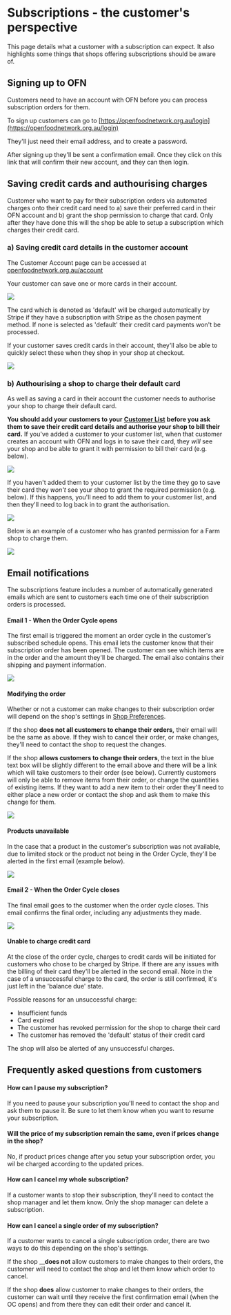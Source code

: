 # Subscriptions - the customer's perspective

This page details what a customer with a subscription can expect. It also highlights some things that shops offering subscriptions should be aware of.

## Signing up to OFN

Customers need to have an account with OFN before you can process subscription orders for them.

To sign up customers can go to [https://openfoodnetwork.org.au/login](https://openfoodnetwork.org.au/login)

They'll just need their email address, and to create a password. 

After signing up they'll be sent a confirmation email. Once they click on this link that will confirm their new account, and they can then login.

## Saving credit cards and authourising charges

Customer who want to pay for their subscription orders via automated charges onto their credit card need to a\) save their preferred card in their OFN account and b\) grant the shop permission to charge that card. Only after they have done this will the shop be able to setup a subscription which charges their credit card.

### a\) Saving credit card details in the customer account

The Customer Account page can be accessed at [openfoodnetwork.org.au/account](https://openfoodnetwork.org.au/#/login)

Your customer can save one or more cards in their account. 

![](../../.gitbook/assets/image%20%2813%29.png)

The card which is denoted as 'default' will be charged automatically by Stripe if they have a subscription with Stripe as the chosen payment method. If none is selected as 'default' their credit card payments won't be processed.

If your customer saves credit cards in their account, they'll also be able to quickly select these when they shop in your shop at checkout.

![](../../.gitbook/assets/image.png)

### **b\) Authourising a shop to charge their default card**

As well as saving a card in their account the customer needs to authorise your shop to charge their default card.

**You should add your customers to your** [**Customer List**](../shop-setup/customers.md) **before you ask them to save their credit card details and authorise your shop to bill their card.** If you've added a customer to your customer list, when that customer creates an account with OFN and logs in to save their card, they _will_ see your shop and be able to grant it with permission to bill their card \(e.g. below\). 

![](../../.gitbook/assets/image%20%2816%29.png)

If you haven't added them to your customer list by the time they go to save their card they _won't_ see your shop to grant the required permission \(e.g. below\). If this happens, you'll need to add them to your customer list, and then they'll need to log back in to grant the authorisation. 

![](../../.gitbook/assets/image%20%2810%29.png)

Below is an example of a customer who has granted permission for a Farm shop to charge them.

![](../../.gitbook/assets/image%20%2811%29.png)

## Email notifications

The subscriptions feature includes a number of automatically generated emails which are sent to customers each time one of their subscription orders is processed.

#### Email 1 - When the Order Cycle opens

The first email is triggered the moment an order cycle in the customer's subscribed schedule opens. This email lets the customer know that their subscription order has been opened. The customer can see which items are in the order and the amount they'll be charged. The email also contains their shipping and payment information.

![](../../.gitbook/assets/image%20%281%29.png)

#### Modifying the order

Whether or not a customer can make changes to their subscription order will depend on the shop's settings in [Shop Preferences](../../basic-features/enterprise-settings.md#shop-preferences).

If the shop **does not all customers to change their orders,** their email will be the same as above. If they wish to cancel their order, or make changes, they'll need to contact the shop to request the changes.

If the shop **allows customers to change their orders**, the text in the blue text box will be slightly different to the email above and there will be a link which will take customers to their order \(see below\). Currently customers will only be able to remove items from their order, or change the quantities of existing items. If they want to add a new item to their order they'll need to either place a new order or contact the shop and ask them to make this change for them.

![](../../.gitbook/assets/image%20%287%29.png)

#### Products unavailable

In the case that a product in the customer's subscription was not available, due to limited stock or the product not being in the Order Cycle, they'll be alerted in the first email \(example below\).

![](../../.gitbook/assets/image%20%2812%29.png)

#### Email 2 - When the Order Cycle closes

The final email goes to the customer when the order cycle closes. This email confirms the final order, including any adjustments they made. 

![](../../.gitbook/assets/image%20%286%29.png)

#### Unable to charge credit card

At the close of the order cycle, charges to credit cards will be initiated for customers who chose to be charged by Stripe. If there are any issues with the billing of their card they'll be alerted in the second email. Note in the case of a unsuccessful charge to the card, the order is still confirmed, it's just left in the 'balance due' state.

Possible reasons for an unsuccessful charge:

* Insufficient funds
* Card expired
* The customer has revoked permission for the shop to charge their card
* The customer has removed the 'default' status of their credit card

The shop will also be alerted of any unsuccessful charges.

## Frequently asked questions from customers

#### How can I pause my subscription?

If you need to pause your subscription you'll need to contact the shop and ask them to pause it. Be sure to let them know when you want to resume your subscription.

#### Will the price of my subscription remain the same, even if prices change in the shop?

No, if product prices change after you setup your subscription order, you wil be charged according to the updated prices.

#### How can I cancel my whole subscription?

If a customer wants to stop their subscription, they'll need to contact the shop manager and let them know. Only the shop manager can delete a subscription.

#### How can I cancel a single order of my subscription?

If a customer wants to cancel a single subscription order, there are two ways to do this depending on the shop's settings. 

If the shop __**does not** allow customers to make changes to their orders, the customer will need to contact the shop and let them know which order to cancel. 

If the shop **does** allow customer to make changes to their orders, the customer can wait until they receive the first confirmation email \(when the OC opens\) and from there they can edit their order and cancel it.

